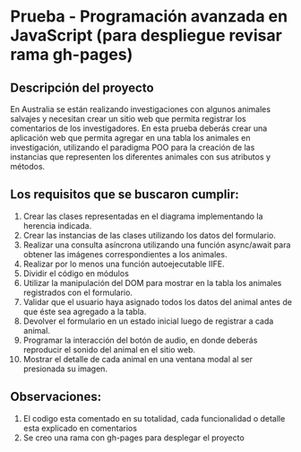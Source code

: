 # Prueba - Programación avanzada en JavaScript (para despliegue revisar rama gh-pages)

## Descripción del proyecto
  En Australia se están realizando investigaciones con algunos animales salvajes y necesitan crear un sitio web que permita registrar los comentarios de los investigadores.
  En esta prueba deberás crear una aplicación web que permita agregar en una tabla los animales en investigación, utilizando el paradigma POO para la creación de las instancias
  que representen los diferentes animales con sus atributos y métodos.

## Los requisitos que se buscaron cumplir:
  1. Crear las clases representadas en el diagrama implementando la herencia indicada.
  2. Crear las instancias de las clases utilizando los datos del formulario.
  3. Realizar una consulta asíncrona utilizando una función async/await para obtener las imágenes correspondientes a los animales.
  4. Realizar por lo menos una función autoejecutable IIFE.
  5. Dividir el código en módulos
  6. Utilizar la manipulación del DOM para mostrar en la tabla los animales registrados con el formulario.  
  7. Validar que el usuario haya asignado todos los datos del animal antes de que éste sea agregado a la tabla.
  8. Devolver el formulario en un estado inicial luego de registrar a cada animal.
  9. Programar la interacción del botón de audio, en donde deberás reproducir el sonido del animal en el sitio web.  
  10. Mostrar el detalle de cada animal en una ventana modal al ser presionada su imagen.

## Observaciones:
  1. El codigo esta comentado en su totalidad, cada funcionalidad o detalle esta explicado en comentarios
  2. Se creo una rama con gh-pages para desplegar el proyecto
